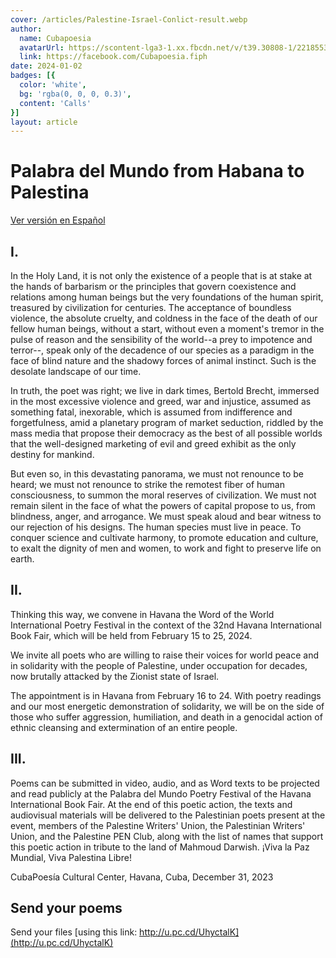 ```yaml
---
cover: /articles/Palestine-Israel-Conlict-result.webp
author:
  name: Cubapoesia
  avatarUrl: https://scontent-lga3-1.xx.fbcdn.net/v/t39.30808-1/221855325_213580464104114_5310972818283898707_n.jpg?stp=c0.0.200.200a_dst-jpg&_nc_cat=106&ccb=1-7&_nc_sid=596444&_nc_ohc=8FlejUThMvEAX-eEmuN&_nc_ht=scontent-lga3-1.xx&oh=00_AfBPfBHgHnHsJyrsBqBLhjZ4pNOCteLzrhM11_z0ZEHuyg&oe=659A2AF8
  link: https://facebook.com/Cubapoesia.fiph
date: 2024-01-02
badges: [{
  color: 'white',
  bg: 'rgba(0, 0, 0, 0.3)',
  content: 'Calls'
}]
layout: article
---
```


# Palabra del Mundo from Habana to Palestina
[Ver versión en Español](declaracion-habana-palestina)

## I.

In the Holy Land, it is not only the existence of a people that is at stake at the hands of barbarism or the principles that govern coexistence and relations among human beings but the very foundations of the human spirit, treasured by civilization for centuries. The acceptance of boundless violence, the absolute cruelty, and coldness in the face of the death of our fellow human beings, without a start, without even a moment's tremor in the pulse of reason and the sensibility of the world--a prey to impotence and terror--, speak only of the decadence of our species as a paradigm in the face of blind nature and the shadowy forces of animal instinct. Such is the desolate landscape of our time.

In truth, the poet was right; we live in dark times, Bertold Brecht, immersed in the most excessive violence and greed, war and injustice, assumed as something fatal, inexorable, which is assumed from indifference and forgetfulness, amid a planetary program of market seduction, riddled by the mass media that propose their democracy as the best of all possible worlds that the well-designed marketing of evil and greed exhibit as the only destiny for mankind.


But even so, in this devastating panorama, we must not renounce to be heard; we must not renounce to strike the remotest fiber of human consciousness, to summon the moral reserves of civilization. We must not remain silent in the face of what the powers of capital propose to us, from blindness, anger, and arrogance. We must speak aloud and bear witness to our rejection of his designs. The human species must live in peace. To conquer science and cultivate harmony, to promote education and culture, to exalt the dignity of men and women, to work and fight to preserve life on earth.            

## II.

Thinking this way, we convene in Havana the Word of the World International Poetry Festival in the context of the 32nd Havana International Book Fair, which will be held from February 15 to 25, 2024.

We invite all poets who are willing to raise their voices for world peace and in solidarity with the people of Palestine, under occupation for decades, now brutally attacked by the Zionist state of Israel.

The appointment is in Havana from February 16 to 24. With poetry readings and our most energetic demonstration of solidarity, we will be on the side of those who suffer aggression, humiliation, and death in a genocidal action of ethnic cleansing and extermination of an entire people.


## III.

Poems can be submitted in video, audio, and as Word texts to be projected and read publicly at the Palabra del Mundo Poetry Festival of the Havana International Book Fair. At the end of this poetic action, the texts and audiovisual materials will be delivered to the Palestinian poets present at the event, members of the Palestine Writers' Union, the Palestinian Writers' Union, and the Palestine PEN Club, along with the list of names that support this poetic action in tribute to the land of Mahmoud Darwish.
¡Viva la Paz Mundial, Viva Palestina Libre! 

CubaPoesía Cultural Center, Havana, Cuba, December 31, 2023


## Send your poems
Send your files [using this link: http://u.pc.cd/UhyctalK](http://u.pc.cd/UhyctalK)